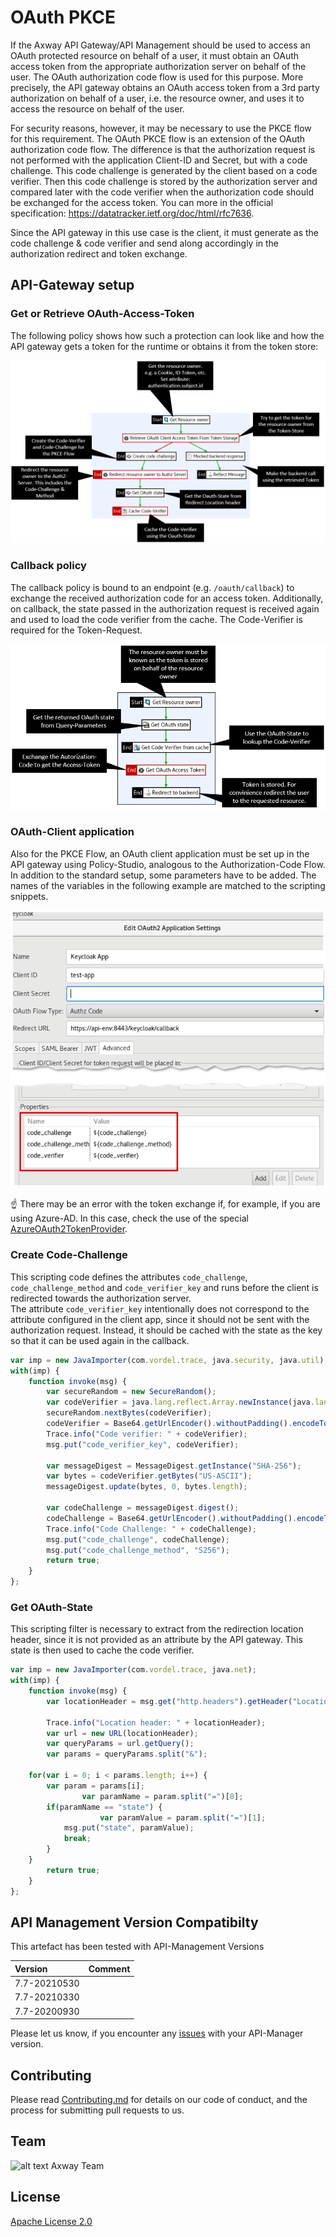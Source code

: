 # OAuth PKCE

If the Axway API Gateway/API Management should be used to access an OAuth protected resource on behalf of a user, it must obtain an OAuth access token from the appropriate authorization server on behalf of the user. The OAuth authorization code flow is used for this purpose.
More precisely, the API gateway obtains an OAuth access token from a 3rd party authorization on behalf of a user, i.e. the resource owner, and uses it to access the resource on behalf of the user.  

For security reasons, however, it may be necessary to use the PKCE flow for this requirement. The OAuth PKCE flow is an extension of the OAuth authorization code flow. The difference is that the authorization request is not performed with the application Client-ID and Secret, but with a code challenge. 
This code challenge is generated by the client based on a code verifier. Then this code challenge is stored by the authorization server and compared later with the code verifier when the authorization code should be exchanged for the access token. You can more in the official specification: https://datatracker.ietf.org/doc/html/rfc7636.  

Since the API gateway in this use case is the client, it must generate as the code challenge & code verifier and send along accordingly in the authorization redirect and token exchange.  

## API-Gateway setup

### Get or Retrieve OAuth-Access-Token

The following policy shows how such a protection can look like and how the API gateway gets a token for the runtime or obtains it from the token store:  

![Get or Retrieve OAuth-Access-Token](lib/images/access-to-backend-policy.png)  

### Callback policy

The callback policy is bound to an endpoint (e.g. `/oauth/callback`) to exchange the received authorization code for an access token. Additionally, on callback, the state passed in the authorization request is received again and used to load the code verifier from the cache. The Code-Verifier is required for the Token-Request.  

![Get or Retrieve OAuth-Access-Token](lib/images/callback-policy.png)  

### OAuth-Client application

Also for the PKCE Flow, an OAuth client application must be set up in the API gateway using Policy-Studio, analogous to the Authorization-Code Flow. In addition to the standard setup, some parameters have to be added. The names of the variables in the following example are matched to the scripting snippets.  

![Get or Retrieve OAuth-Access-Token](lib/images/oauth-client-application.png)  

:point_up: There may be an error with the token exchange if, for example, if you are using Azure-AD. In this case, check the use of the special [AzureOAuth2TokenProvider](https://github.com/Axway-API-Management-Plus/azure-oauth2provider).

### Create Code-Challenge

This scripting code defines the attributes `code_challenge`, `code_challenge_method` and `code_verifier_key` and runs before the client is redirected towards the authorization server.  
The attribute `code_verifier_key` intentionally does not correspond to the attribute configured in the client app, since it should not be sent with the authorization request. Instead, it should be cached with the state as the key so that it can be used again in the callback.

```js
var imp = new JavaImporter(com.vordel.trace, java.security, java.util);
with(imp) {
    function invoke(msg) {
        var secureRandom = new SecureRandom();
        var codeVerifier = java.lang.reflect.Array.newInstance(java.lang.Byte.TYPE, 32);
        secureRandom.nextBytes(codeVerifier);
        codeVerifier = Base64.getUrlEncoder().withoutPadding().encodeToString(codeVerifier)
        Trace.info("Code verifier: " + codeVerifier);
        msg.put("code_verifier_key", codeVerifier);

        var messageDigest = MessageDigest.getInstance("SHA-256");
        var bytes = codeVerifier.getBytes("US-ASCII");
        messageDigest.update(bytes, 0, bytes.length);

        var codeChallenge = messageDigest.digest();
        codeChallenge = Base64.getUrlEncoder().withoutPadding().encodeToString(codeChallenge);
        Trace.info("Code Challenge: " + codeChallenge);
        msg.put("code_challenge", codeChallenge);
        msg.put("code_challenge_method", "S256");
        return true;
    }
};
```

### Get OAuth-State

This scripting filter is necessary to extract from the redirection location header, since it is not provided as an attribute by the API gateway. This state is then used to cache the code verifier.

```js
var imp = new JavaImporter(com.vordel.trace, java.net);
with(imp) {
    function invoke(msg) {
        var locationHeader = msg.get("http.headers").getHeader("Location");

        Trace.info("Location header: " + locationHeader);
        var url = new URL(locationHeader);
        var queryParams = url.getQuery();
        var params = queryParams.split("&");

	for(var i = 0; i < params.length; i++) {
		var param = params[i];
                var paramName = param.split("=")[0];
		if(paramName == "state") {
	                var paramValue = param.split("=")[1];
			msg.put("state", paramValue);
			break;
		}
	}
        return true;
    }
};
```

## API Management Version Compatibilty

This artefact has been tested with API-Management Versions

| Version            | Comment         |
| :---               | :---            |
| 7.7-20210530       |                 |
| 7.7-20210330       |                 |
| 7.7-20200930       |                 |

Please let us know, if you encounter any [issues](https://github.com/Axway-API-Management-Plus/azure-oauth2provider/issues) with your API-Manager version.  

## Contributing

Please read [Contributing.md](https://github.com/Axway-API-Management-Plus/Common/blob/master/Contributing.md) for details on our code of conduct, and the process for submitting pull requests to us.

## Team

![alt text][Axwaylogo] Axway Team

[Axwaylogo]: https://github.com/Axway-API-Management/Common/blob/master/img/AxwayLogoSmall.png  "Axway logo"


## License
[Apache License 2.0](/LICENSE)
